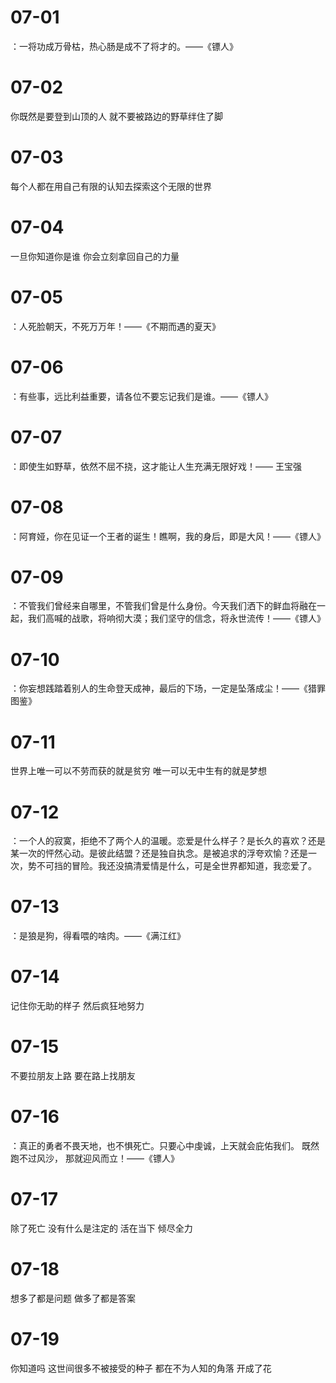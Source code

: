 # 07-01

：一将功成万骨枯，热心肠是成不了将才的。——《镖人》

# 07-02

你既然是要登到山顶的人 就不要被路边的野草绊住了脚

# 07-03

每个人都在用自己有限的认知去探索这个无限的世界

# 07-04

一旦你知道你是谁 你会立刻拿回自己的力量

# 07-05

：人死脸朝天，不死万万年！——《不期而遇的夏天》

# 07-06

：有些事，远比利益重要，请各位不要忘记我们是谁。——《镖人》

# 07-07

：即使生如野草，依然不屈不挠，这才能让人生充满无限好戏！—— 王宝强

# 07-08

：阿育娅，你在见证一个王者的诞生！瞧啊，我的身后，即是大风！——《镖人》

# 07-09

：不管我们曾经来自哪里，不管我们曾是什么身份。今天我们洒下的鲜血将融在一起，我们高喊的战歌，将响彻大漠；我们坚守的信念，将永世流传！——《镖人》

# 07-10

：你妄想践踏着别人的生命登天成神，最后的下场，一定是坠落成尘！——《猎罪图鉴》

# 07-11

世界上唯一可以不劳而获的就是贫穷 唯一可以无中生有的就是梦想

# 07-12

：一个人的寂寞，拒绝不了两个人的温暖。恋爱是什么样子？是长久的喜欢？还是某一次的怦然心动。是彼此结盟？还是独自执念。是被追求的浮夸欢愉？还是一次，势不可挡的冒险。我还没搞清爱情是什么，可是全世界都知道，我恋爱了。

# 07-13

：是狼是狗，得看喂的啥肉。——《满江红》

# 07-14

记住你无助的样子 然后疯狂地努力

# 07-15

不要拉朋友上路 要在路上找朋友

# 07-16

：真正的勇者不畏天地，也不惧死亡。只要心中虔诚，上天就会庇佑我们。 既然跑不过风沙， 那就迎风而立！——《镖人》

# 07-17

除了死亡 没有什么是注定的
活在当下 倾尽全力

# 07-18

想多了都是问题 做多了都是答案

# 07-19

你知道吗 这世间很多不被接受的种子 都在不为人知的角落 开成了花
